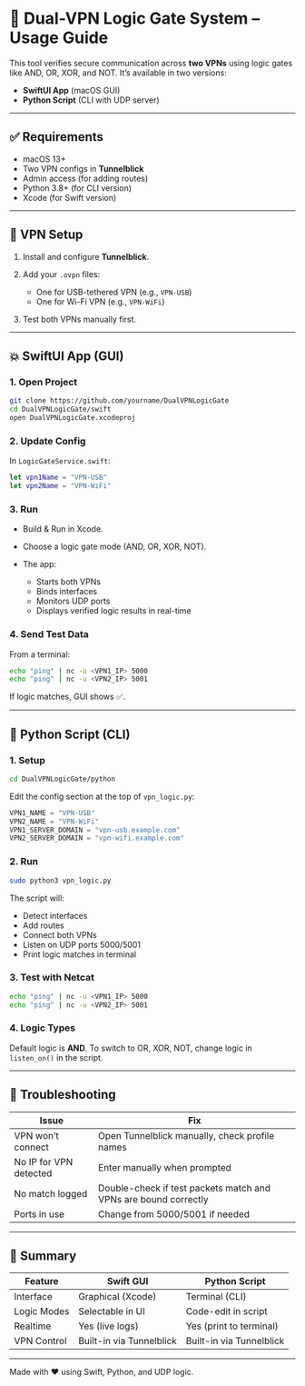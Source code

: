 # 🔐 Dual-VPN Logic Gate System – Usage Guide

This tool verifies secure communication across **two VPNs** using logic gates like AND, OR, XOR, and NOT. It’s available in two versions:

* **SwiftUI App** (macOS GUI)
* **Python Script** (CLI with UDP server)

---

## ✅ Requirements

* macOS 13+
* Two VPN configs in **Tunnelblick**
* Admin access (for adding routes)
* Python 3.8+ (for CLI version)
* Xcode (for Swift version)

---

## 🧽 VPN Setup

1. Install and configure **Tunnelblick**.
2. Add your `.ovpn` files:

   * One for USB-tethered VPN (e.g., `VPN-USB`)
   * One for Wi-Fi VPN (e.g., `VPN-WiFi`)
3. Test both VPNs manually first.

---

## 💥 SwiftUI App (GUI)

### 1. Open Project

```bash
git clone https://github.com/yourname/DualVPNLogicGate
cd DualVPNLogicGate/swift
open DualVPNLogicGate.xcodeproj
```

### 2. Update Config

In `LogicGateService.swift`:

```swift
let vpn1Name = "VPN-USB"
let vpn2Name = "VPN-WiFi"
```

### 3. Run

* Build & Run in Xcode.
* Choose a logic gate mode (AND, OR, XOR, NOT).
* The app:

  * Starts both VPNs
  * Binds interfaces
  * Monitors UDP ports
  * Displays verified logic results in real-time

### 4. Send Test Data

From a terminal:

```bash
echo "ping" | nc -u <VPN1_IP> 5000
echo "ping" | nc -u <VPN2_IP> 5001
```

If logic matches, GUI shows ✅.

---

## 🐍 Python Script (CLI)

### 1. Setup

```bash
cd DualVPNLogicGate/python
```

Edit the config section at the top of `vpn_logic.py`:

```python
VPN1_NAME = "VPN-USB"
VPN2_NAME = "VPN-WiFi"
VPN1_SERVER_DOMAIN = "vpn-usb.example.com"
VPN2_SERVER_DOMAIN = "vpn-wifi.example.com"
```

### 2. Run

```bash
sudo python3 vpn_logic.py
```

The script will:

* Detect interfaces
* Add routes
* Connect both VPNs
* Listen on UDP ports 5000/5001
* Print logic matches in terminal

### 3. Test with Netcat

```bash
echo "ping" | nc -u <VPN1_IP> 5000
echo "ping" | nc -u <VPN2_IP> 5001
```

### 4. Logic Types

Default logic is **AND**. To switch to OR, XOR, NOT, change logic in `listen_on()` in the script.

---

## 🛯 Troubleshooting

| Issue                  | Fix                                                             |
| ---------------------- | --------------------------------------------------------------- |
| VPN won’t connect      | Open Tunnelblick manually, check profile names                  |
| No IP for VPN detected | Enter manually when prompted                                    |
| No match logged        | Double-check if test packets match and VPNs are bound correctly |
| Ports in use           | Change from 5000/5001 if needed                                 |

---

## 🧠 Summary

| Feature     | Swift GUI                | Python Script            |
| ----------- | ------------------------ | ------------------------ |
| Interface   | Graphical (Xcode)        | Terminal (CLI)           |
| Logic Modes | Selectable in UI         | Code-edit in script      |
| Realtime    | Yes (live logs)          | Yes (print to terminal)  |
| VPN Control | Built-in via Tunnelblick | Built-in via Tunnelblick |

---

Made with ❤️ using Swift, Python, and UDP logic.
